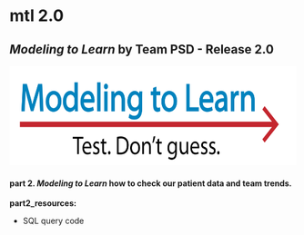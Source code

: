 # mtl 2.0
## *Modeling to Learn* by Team PSD - Release 2.0

<img src = "https://github.com/lzim/teampsd/blob/master/resources/logos/mtl_testdontguess_sm.png"
     height = "175" width = "650">  

#### part 2. *Modeling to Learn* how to check our **patient data** and **team trends.**

**part2_resources:** 
  + SQL query code
